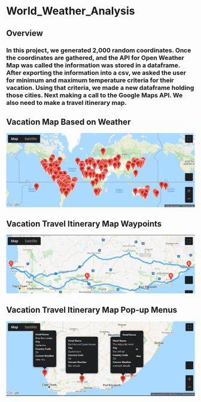 # World_Weather_Analysis
## Overview
### In this project, we generated 2,000 random coordinates. Once the coordinates are gathered, and the API for Open Weather Map was called the information was stored in a dataframe. After exporting the information into a csv, we asked the user for minimum and maximum temperature criteria for their vacation. Using that criteria, we made a new dataframe holding those cities. Next making a call to the Google Maps API. We also need to make a travel itinerary map.
## Vacation Map Based on Weather
!["Vacation Map Based on Weather"](Vacation_Search/WeatherPy_vacation_map.png)
## Vacation Travel Itinerary Map Waypoints 
!["Vacation Travel Itinerary Map Waypoints"](Vacation_Itinerary/WeatherPy_travel_map.png)
## Vacation Travel Itinerary Map Pop-up Menus
!["Vacation Travel Itinerary Map Pop-up Menus"](Vacation_Itinerary/WeatherPy_travel_map_markers.png)

